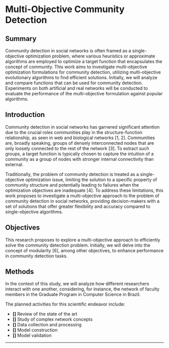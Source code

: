 # Multi-Objective Community Detection

## Summary

Community detection in social networks is often framed as a single-objective optimization problem, where various heuristics or approximate algorithms are employed to optimize a target function that encapsulates the concept of community. This work aims to investigate multi-objective optimization formulations for community detection, utilizing multi-objective evolutionary algorithms to find efficient solutions. Initially, we will analyze and compare functions that can be used for community detection. Experiments on both artificial and real networks will be conducted to evaluate the performance of the multi-objective formulation against popular algorithms.

## Introduction

Community detection in social networks has garnered significant attention due to the crucial roles communities play in the structure-function relationship, as seen in web and biological networks [1, 2]. Communities are, broadly speaking, groups of densely interconnected nodes that are only loosely connected to the rest of the network [3]. To extract such groups, a target function is typically chosen to capture the intuition of a community as a group of nodes with stronger internal connectivity than external.

Traditionally, the problem of community detection is treated as a single-objective optimization issue, limiting the solution to a specific property of community structure and potentially leading to failures when the optimization objectives are inadequate [4]. To address these limitations, this work proposes to investigate a multi-objective approach to the problem of community detection in social networks, providing decision-makers with a set of solutions that offer greater flexibility and accuracy compared to single-objective algorithms.

## Objectives

This research proposes to explore a multi-objective approach to efficiently solve the community detection problem. Initially, we will delve into the concept of modularity [6], among other objectives, to enhance performance in community detection tasks.

## Methods

In the context of this study, we will analyze how different researchers interact with one another, considering, for instance, the network of faculty members in the Graduate Program in Computer Science in Brazil.

The planned activities for this scientific endeavor include:

- **[]** Review of the state of the art
- **[]** Study of complex network concepts
- **[]** Data collection and processing
- **[]** Model construction
- **[]** Model validation

---
